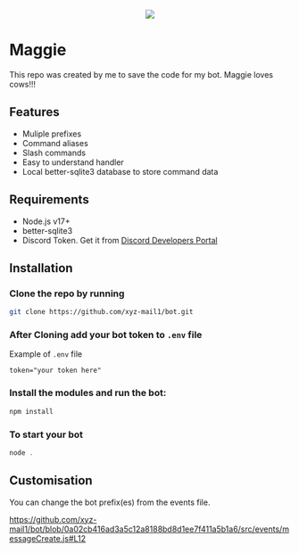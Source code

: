 <div align="center">
  <br />
  <a href="https://discord.com/invite/jvu6gu7Gqq"
    ><img
      src="https://media.discordapp.net/attachments/1157473325270958110/1168779346522148884/1698729087997.png?ex=65530197&is=65408c97&hm=846e10c0c8120339e0a1bcc5ef4048c01fd92b01d84b03c5d7147cf344f88bd9&"
  /></a>
</div>

# Maggie

This repo was created by me to save the code for my bot.
Maggie loves cows!!!

## Features

- Muliple prefixes
- Command aliases
- Slash commands
- Easy to understand handler
- Local better-sqlite3 database to store command data

## Requirements

- Node.js v17+
- better-sqlite3
- Discord Token. Get it from [Discord Developers Portal](https://discord.com/developers/applications)

## Installation

### Clone the repo by running

```bash
git clone https://github.com/xyz-mail1/bot.git
```

### After Cloning add your bot token to `.env` file

Example of `.env` file

```
token="your token here"
```

### Install the modules and run the bot:

```bash
npm install
```

### To start your bot

```js
node .
```

## Customisation

You can change the bot prefix(es) from the events file.

https://github.com/xyz-mail1/bot/blob/0a02cb416ad3a5c12a8188bd8d1ee7f411a5b1a6/src/events/messageCreate.js#L12
